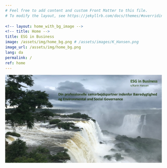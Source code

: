 ```yaml
---
# Feel free to add content and custom Front Matter to this file.
# To modify the layout, see https://jekyllrb.com/docs/themes/#overriding-theme-defaults

<!-- layout: home_with_bg_image -->
<!-- title: Home -->
title: ESG in Business
image: /assets/img/home_bg.png # /assets/images/K_Hansen.png
image_url: /assets/img/home_bg.png
lang: da
permalink: /
ref: home
---
```


![ESG in Business - Front page image](/assets/img/home_bg.png#home-bg)
